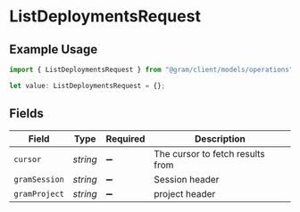 # ListDeploymentsRequest

## Example Usage

```typescript
import { ListDeploymentsRequest } from "@gram/client/models/operations";

let value: ListDeploymentsRequest = {};
```

## Fields

| Field                            | Type                             | Required                         | Description                      |
| -------------------------------- | -------------------------------- | -------------------------------- | -------------------------------- |
| `cursor`                         | *string*                         | :heavy_minus_sign:               | The cursor to fetch results from |
| `gramSession`                    | *string*                         | :heavy_minus_sign:               | Session header                   |
| `gramProject`                    | *string*                         | :heavy_minus_sign:               | project header                   |
